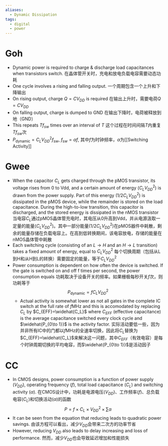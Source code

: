 ```yaml
---
aliases:
  - Dynamic Dissipation
tags:
  - digital
  - power
---
```

# Goh

- Dynamic power is required to charge & discharge load capacitances when transistors switch.
  在晶体管开关时，充电和放电负载电容需要动态功耗
- One cycle involves a rising and falling output.
  一个周期包含一个上升和下降输出
- On rising output, charge $Q = CV_{DD}$ is required
  在输出上升时，需要电荷$Q = CV_{DD}$
- On falling output, charge is dumped to GND
  在输出下降时，电荷被释放到地（GND）
- This repeats $Tf_{sw}$ times over an interval of $T$
  这个过程在时间间隔$T$内重复$Tf_{sw}$次
- $P_{\text{dynamic}}=C_L V_{DD}^2 f_{sw}$, $f_{sw}=\alpha f$, 其中$f$为时钟频率，$\alpha$为[[Switching Activity]]

# Gwee

- When the capacitor $C_L$ gets charged through the pMOS transistor, its voltage rises from 0 to Vdd, and a certain amount of energy ($C_LV_{DD}^2$) is drawn from the power supply. Part of this energy ($1/2 C_LV_{DD}^2$) is dissipated in the pMOS device, while the remainder is stored on the load capacitance. During the high-to-low transition, this capacitor is discharged, and the stored energy is dissipated in the nMOS transistor
  当电容$C_L$通过pMOS晶体管充电时，其电压从0升高到Vdd，并从电源汲取一定量的能量($C_LV_{DD}^2$)。其中一部分能量($1/2 C_LV_{DD}^2$)在pMOS器件中耗散，剩余的能量存储在负载电容上。在高到低转换期间，该电容放电，存储的能量在nMOS晶体管中耗散
- Each switching cycle (consisting of an $L\to H$ and an $H\to L$ transition) takes a fixed amount of energy, equal to $C_LV_{DD}^2$
  每个切换周期（包括从L到H和从H到L的转换）需要固定的能量，等于$C_LV_{DD}^2$
- Power consumption is dependent on how often the device is switched. If the gate is switched on and off f times per second, the power consumption equals
  功耗取决于设备开关的频率。如果栅极每秒开关$f$次，则功耗等于
  $$P_{\text{dynamic}}=f C_LV_{DD}^2$$
	- Actual activity is somewhat lower as not all gates in the complete IC switch at the full rate of $f\mathrm{MHz}$ and this is accomodated by replacing $C_L$ by $C_{EFF}=\widehat{C_L}$ where $C_{EFF}$ (effective capacitance) is the average capacitance switched every clock cycle and $\widehat{P_{0\to 1}}$ is the activity factor.
	  实际活动要低一些，因为并非所有IC中的门都以$f\mathrm{MHz}$的全速率切换，因此将$C_L$替换为$C_{EFF}=\widehat{C_L}$来解决这一问题，其中$C_{EFF}$（有效电容）是每个时钟周期切换的平均电容，而$\widehat{P_{0\to 1}}$是活动因子

# CC

- In CMOS designs, power consumption is a function of power supply ($V_{DD}$), operating frequency ($f$), total load capacitance ($C_L$) and switching activity ($\alpha$).
  在CMOS设计中，功耗是电源电压($V_{DD}$)、工作频率($f$)、总负载电容($C_L$)和切换活动($\alpha$)的函数
  $$P=f\times C_L \times V_{DD}^2 \times \sum\alpha$$
- It can be seen from the equation that reducing  leads to quadratic power savings.
  由该方程可以看出，减少$V_{DD}$会带来二次方的功率节省
- However, reducing $V_{DD}$ also leads to delay increasing and loss of performance.
  然而，减少$V_{DD}$也会导致延迟增加和性能损失
